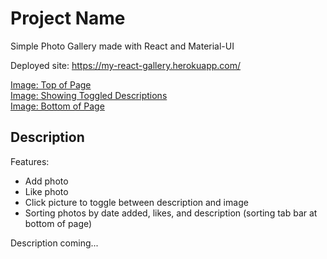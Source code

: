 # Project Name

Simple Photo Gallery made with React and Material-UI

Deployed site: https://my-react-gallery.herokuapp.com/

[Image: Top of Page](https://imgur.com/Xcqt2ie) <br />
[Image: Showing Toggled Descriptions](https://imgur.com/qM3uqiD) <br />
[Image: Bottom of Page](https://imgur.com/AWb367l)

## Description

Features:
- Add photo
- Like photo
- Click picture to toggle between description and image
- Sorting photos by date added, likes, and description (sorting tab bar at bottom of page)

Description coming...
